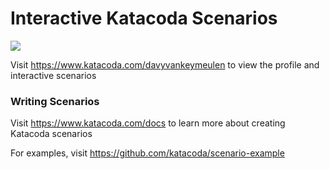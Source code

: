 # Interactive Katacoda Scenarios

[![](http://shields.katacoda.com/katacoda/davyvankeymeulen/count.svg)](https://www.katacoda.com/davyvankeymeulen "Get your profile on Katacoda.com")

Visit https://www.katacoda.com/davyvankeymeulen to view the profile and interactive scenarios

### Writing Scenarios
Visit https://www.katacoda.com/docs to learn more about creating Katacoda scenarios

For examples, visit https://github.com/katacoda/scenario-example
